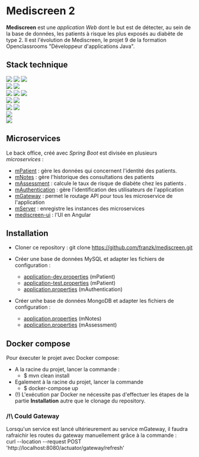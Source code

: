 # Mediscreen 2

**Mediscreen** est une _application Web_ dont le but est de détecter, au sein de la base de données, les patients à risque les plus exposés au diabète de type 2.
Il est l'évolution de Mediscreen, le projet 9 de la formation Openclassrooms "Développeur d'applications Java".

## Stack technique 
<img src="https://img.shields.io/badge/-JAVA%2017-00A7BB?style=for-the-badge&logo=java&logoColor=white"> <img src="https://img.shields.io/badge/-SPRING%20BOOT%203.0.5-6eb442?style=for-the-badge&logo=spring&logoColor=white">
<img src="https://img.shields.io/badge/-SPRING%20WEB-397200?style=for-the-badge&logo=spring&logoColor=white">
<br> <img src="https://img.shields.io/badge/-SPRING%20DATA%20JPA-8db411?style=for-the-badge&logo=spring&logoColor=white">
<img src="https://img.shields.io/badge/-SPRING%20DATA%20MONGODB-8db411?style=for-the-badge&logo=spring&logoColor=white">
<br><img src="https://img.shields.io/badge/-SPRING%20CLOUD%20GATEWAY-8db411?style=for-the-badge&logo=spring&logoColor=white">
<img src="https://img.shields.io/badge/-SPRING%20SECURITY-1a5900?style=for-the-badge&logo=spring&logoColor=white">
<img src="https://img.shields.io/badge/-NETFLIX%20EUREKA-e71e2f?style=for-the-badge&logo=spring&logoColor=white">
<br><img src="https://img.shields.io/badge/-MYSQL-006189?style=for-the-badge&logo=mysql&logoColor=white"> 
<img src="https://img.shields.io/badge/-MONGODB-6eb442?style=for-the-badge&logo=mongodb&logoColor=white">
<br><img src="https://img.shields.io/badge/-MAVEN-black?style=for-the-badge&logo=apachemaven&logoColor=white">
<img src="https://img.shields.io/badge/-JACOCO-810a00?style=for-the-badge">
<br><img src="https://img.shields.io/badge/-ANGULAR-c41829?style=for-the-badge&logo=angular&logoColor=white"> 
<br><img src="https://img.shields.io/badge/-DOCKER-2496ed?style=for-the-badge&logo=docker&logoColor=white">

## Microservices
Le back office, créé avec _Spring Boot_ est divisée en plusieurs _microservices_ :   
- [mPatient](mPatient) : gère les données qui concernent l'identité des patients. 
- [mNotes](mNotes) : gère l'historique des consultations des patients
- [mAssessment](mAssessment) : calcule le taux de risque de diabète chez les patients .
- [mAuthentication](mAuthentication) : gère l'identification des utilisateurs de l'application
- [mGateway](mGateway) : permet le routage API pour tous les microservice de l'application
- [mServer](mServer) : enregistre les instances des microservices
- [mediscreen-ui](ui%2Fmediscreen-ui) : l'UI en Angular

## Installation 
- Cloner ce repository : git clone https://github.com/franzk/mediscreen.git
  

- Créer une base de données MySQL et adapter les fichiers de configuration :
  - [application-dev.properties](mPatient%2Fsrc%2Fmain%2Fresources%2Fapplication-dev.properties) (mPatient)
  - [application-test.properties](mPatient%2Fsrc%2Fmain%2Fresources%2Fapplication-test.properties) (mPatient)
  - [application.properties](mAuthentication%2Fsrc%2Fmain%2Fresources%2Fapplication.properties) (mAuthentication)
  

- Créer unhe base de données MongoDB et adapter les fichiers de configuration :
  - [application.properties](mNotes%2Fsrc%2Fmain%2Fresources%2Fapplication.properties) (mNotes)
  - [application.properties](mAssessment%2Fsrc%2Fmain%2Fresources%2Fapplication.properties) (mAssessment)

## Docker compose
Pour éxecuter le projet avec Docker compose: 
  - A la racine du projet, lancer la commande : 
    - $ mvn clean install
  - Egalement à la racine du projet, lancer la commande 
    - $ docker-compose up
  - (!) L'exécution par Docker ne nécessite pas d'effectuer les étapes de la partie **Installation** autre que le clonage du repository.

### /!\ Could Gateway
Lorsqu'un service est lancé ultérieurement au service mGateway, il faudra rafraichir les routes du gateway manuellement grâce à la commande :  
curl --location --request POST 'http://localhost:8080/actuator/gateway/refresh'
